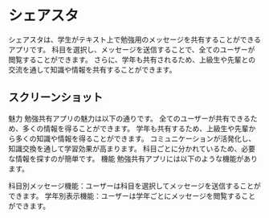 # シェアスタ

シェアスタは、学生がテキスト上で勉強用のメッセージを共有することができるアプリです。
科目を選択し、メッセージを送信することで、全てのユーザーが閲覧することができます。
さらに、学年も共有されるため、上級生や先輩との交流を通して知識や情報を共有することができます。

## スクリーンショット

魅力
勉強共有アプリの魅力は以下の通りです。
全てのユーザーが共有できるため、多くの情報を得ることができます。
学年も共有するため、上級生や先輩から多くの知識や情報を得ることができます。
コミュニケーションが活発化し、知識交換を通して学習効果が高まります。
科目ごとに分かれているため、必要な情報を探すのが簡単です。
機能
勉強共有アプリには以下のような機能があります。

科目別メッセージ機能：ユーザーは科目を選択してメッセージを送信することができます。
学年別表示機能：ユーザーは学年ごとにメッセージを閲覧することができます。
